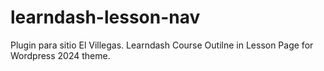 # learndash-lesson-nav
Plugin para sitio El Villegas. Learndash Course Outilne in Lesson Page for Wordpress 2024 theme.
